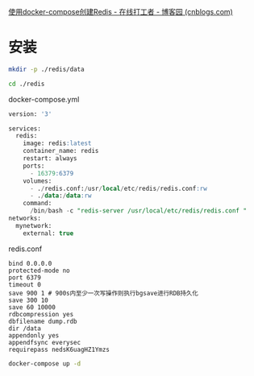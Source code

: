 [使用docker-compose创建Redis - 在线打工者 - 博客园 (cnblogs.com)](https://www.cnblogs.com/lucky9322/p/13648259.html)

# 安装

```bash
mkdir -p ./redis/data

cd ./redis
```

docker-compose.yml

```sql
version: '3'

services:
  redis:
    image: redis:latest
    container_name: redis
    restart: always
    ports:
      - 16379:6379
    volumes:
      - ./redis.conf:/usr/local/etc/redis/redis.conf:rw
      - ./data:/data:rw
    command:
      /bin/bash -c "redis-server /usr/local/etc/redis/redis.conf "
networks:
  mynetwork:
    external: true
```

redis.conf

```
bind 0.0.0.0
protected-mode no
port 6379
timeout 0
save 900 1 # 900s内至少一次写操作则执行bgsave进行RDB持久化
save 300 10
save 60 10000
rdbcompression yes
dbfilename dump.rdb
dir /data
appendonly yes
appendfsync everysec
requirepass nedsK6uagHZ1Ymzs
```

```bash
docker-compose up -d
```